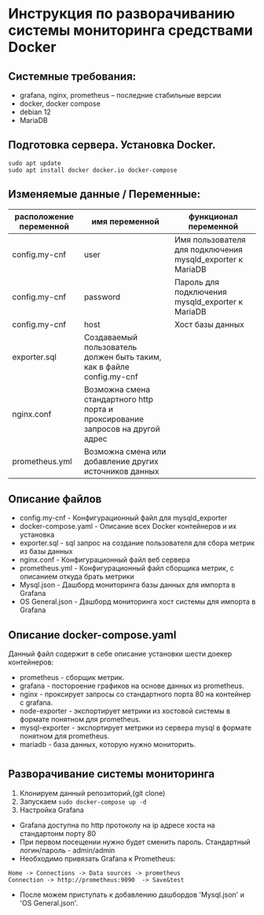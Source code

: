 # Инструкция по разворачиванию системы мониторинга средствами Docker

## Системные требования:

* grafana, nginx, prometheus – последние стабильные версии
* docker, docker compose
* debian 12 
* MariaDB

## Подготовка сервера. Установка Docker.
  
```
sudo apt update
sudo apt install docker docker.io docker-compose
```

## Изменяемые данные / Переменные:

| расположение переменной | имя переменной | функционал переменной |
|-------------------------|----------------|-----------------------|
|config.my-cnf            | user | Имя пользователя для подключения mysqld_exporter к MariaDB|
|config.my-cnf            | password | Пароль для подключения mysqld_exporter к MariaDB|
|config.my-cnf            | host | Хост базы данных|
|exporter.sql             | Создаваемый пользователь должен быть таким, как в файле config.my-cnf ||
|nginx.conf               | Возможна смена стандартного http порта и проксирование запросов на другой адрес || 
|prometheus.yml           | Возможна смена или добавление других источников данных ||

## Описание файлов

* config.my-cnf - Конфигурационный файл для mysqld_exporter
* docker-compose.yaml - Описание всех Docker контейнеров и их установка
* exporter.sql - sql запрос на создание пользователя для сбора метрик из базы данных
* nginx.conf - Конфигурационный файл веб сервера
* prometheus.yml - Конфигурационный файл сборщика метрик, с описанием откуда брать метрики
* Mysql.json - Дашборд мониторинга базы данных для импорта в Grafana
* OS General.json - Дашборд мониторинга хост системы для импорта в Grafana

## Описание docker-compose.yaml

Данный файл содержит в себе описание установки шести доекер контейнеров:

* prometheus - сборщик метрик.
* grafana - постороение графиков на основе данных из prometheus.
* nginx - проксирует запросы со стандартного порта 80 на контейнер с grafana.
* node-exporter - экспортирует метрики из хостовой системы в формате понятном для prometheus.
* mysql-exporter - экспортирует метрики из сервера mysql в формате понятном для prometheus.
* mariadb - база данных, которую нужно мониторить.

#

## Разворачивание системы мониторинга
1. Клонируем данный репозиторий,(git clone)
2. Запускаем ```sudo docker-compose up -d ```
3. Настройка Grafana
* Grafana доступна по http протоколу на ip адресе хоста на стандартонм порту 80  
* При первом посещении нужно будет сменить пароль. Стандартный логин/пароль - admin/admin  
* Необходимо привязать Grafana к Prometheus:
```
Home -> Connections -> Data sources -> prometheus
Connection -> http://prometheus:9090  -> Save&test
```
* После можем приступать к добавлению дашбордов 'Mysql.json' и 'OS General.json'.